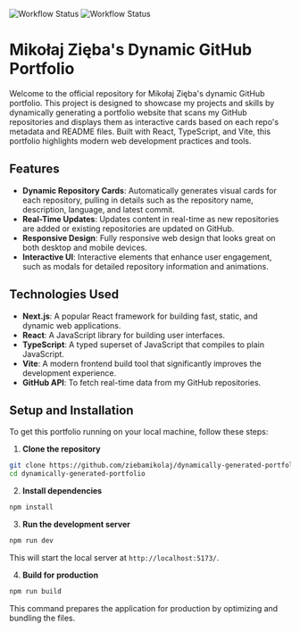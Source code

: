 ![Workflow Status](https://github.com/ziebamikolaj/dynamically-generated-portfolio/actions/workflows/conventional_commits.yml/badge.svg)
![Workflow Status](https://github.com/ziebamikolaj/dynamically-generated-portfolio/actions/workflows/main-ci.yml/badge.svg)

# Mikołaj Zięba's Dynamic GitHub Portfolio

Welcome to the official repository for Mikołaj Zięba's dynamic GitHub portfolio. This project is designed to showcase my projects and skills by dynamically generating a portfolio website that scans my GitHub repositories and displays them as interactive cards based on each repo's metadata and README files. Built with React, TypeScript, and Vite, this portfolio highlights modern web development practices and tools.

## Features

- **Dynamic Repository Cards**: Automatically generates visual cards for each repository, pulling in details such as the repository name, description, language, and latest commit.
- **Real-Time Updates**: Updates content in real-time as new repositories are added or existing repositories are updated on GitHub.
- **Responsive Design**: Fully responsive web design that looks great on both desktop and mobile devices.
- **Interactive UI**: Interactive elements that enhance user engagement, such as modals for detailed repository information and animations.

## Technologies Used

- **Next.js**: A popular React framework for building fast, static, and dynamic web applications.
- **React**: A JavaScript library for building user interfaces.
- **TypeScript**: A typed superset of JavaScript that compiles to plain JavaScript.
- **Vite**: A modern frontend build tool that significantly improves the development experience.
- **GitHub API**: To fetch real-time data from my GitHub repositories.

## Setup and Installation

To get this portfolio running on your local machine, follow these steps:

1. **Clone the repository**

```bash
git clone https://github.com/ziebamikolaj/dynamically-generated-portfolio.git
cd dynamically-generated-portfolio
```

2. **Install dependencies**

```bash
npm install
```

3. **Run the development server**

```bash
npm run dev
```

This will start the local server at `http://localhost:5173/`.

4. **Build for production**

```bash
npm run build
```

This command prepares the application for production by optimizing and bundling the files.
